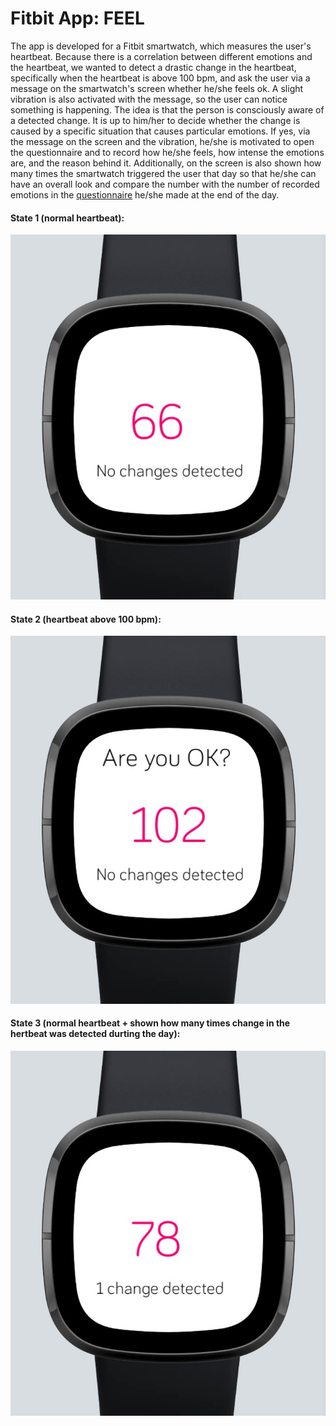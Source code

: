 **<h1> Fitbit App: FEEL </h1>**

The app is developed for a Fitbit smartwatch, which measures the user's heartbeat. Because there is a correlation between different emotions and the heartbeat, we wanted to detect a drastic change in the heartbeat, specifically when the heartbeat is above 100 bpm, and ask the user via a message on the smartwatch's screen whether he/she feels ok. A slight vibration is also activated with the message, so the user can notice something is happening. The idea is that the person is consciously aware of a detected change. It is up to him/her to decide whether the change is caused by a specific situation that causes particular emotions. If yes, via the message on the screen and the vibration, he/she is motivated to open the questionnaire and to record how he/she feels, how intense the emotions are, and the reason behind it. Additionally, on the screen is also shown how many times the smartwatch triggered the user that day so that he/she can have an overall look and compare the number with the number of recorded emotions in the <a href="https://userpage.fu-berlin.de/~elit04/survey/limesurvey/index.php/463564">questionnaire</a> he/she made at the end of the day.

<h4>State 1 (normal heartbeat):</h4>
<img src="readme_content/interface1_version1.jpg" alt="State 1">

<h4>State 2 (heartbeat above 100 bpm):</h4>
<img src="readme_content/interface2_version2.jpg" alt="State 2">

<h4>State 3 (normal heartbeat + shown how many times change in the hertbeat was detected durting the day):</h4>
<img src="readme_content/interface3_version2.jpg" alt="State 3">
